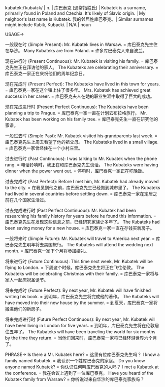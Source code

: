 kubatek:/ˈkubətɛk/ | n. | 库巴泰克 (通常指姓氏) | Kubatek is a surname, primarily found in Poland and Czechia. It's likely of Slavic origin. |  My neighbor's last name is Kubatek. 我的邻居姓库巴泰克。|  Similar surnames might include Kubik, Kubacki.  | N/A | noun

USAGE->

一般现在时 (Simple Present):
Mr. Kubatek lives in Warsaw. = 库巴泰克先生住在华沙。
Many Kubateks are from Poland. = 许多库巴泰克人来自波兰。

现在进行时 (Present Continuous):
Mr. Kubatek is visiting his family. = 库巴泰克先生正在拜访他的家人。
The Kubateks are celebrating their anniversary. = 库巴泰克一家正在庆祝他们的周年纪念日。

现在完成时 (Present Perfect):
The Kubateks have lived in this town for years. = 库巴泰克一家在这个镇上住了很多年。
Mrs. Kubatek has achieved great success in her career. = 库巴泰克夫人在她的职业生涯中取得了巨大的成功。

现在完成进行时 (Present Perfect Continuous):
The Kubateks have been planning a trip to Prague. = 库巴泰克一家一直在计划去布拉格旅行。
Mr. Kubatek has been working on his family tree. = 库巴泰克先生一直在研究他的家谱。

一般过去时 (Simple Past):
Mr. Kubatek visited his grandparents last week. = 库巴泰克先生上周去看望了他的祖父母。
The Kubateks lived in a small village. = 库巴泰克一家曾经住在一个小村庄里。

过去进行时 (Past Continuous):
I was talking to Mr. Kubatek when the phone rang. = 电话铃响时，我正在和库巴泰克先生谈话。
The Kubateks were having dinner when the power went out. = 停电时，库巴泰克一家正在吃晚饭。

过去完成时 (Past Perfect):
Before I met him, Mr. Kubatek had already moved to the city. = 在我见到他之前，库巴泰克先生已经搬到城市里了。
The Kubateks had lived in several countries before settling down. = 库巴泰克一家在定居之前在几个国家生活过。

过去完成进行时 (Past Perfect Continuous):
Mr. Kubatek had been researching his family history for years before he found this information. = 库巴泰克先生在发现这些信息之前，已经研究家族史多年了。
The Kubateks had been saving money for a new house. = 库巴泰克一家一直在存钱买新房子。

一般将来时 (Simple Future):
Mr. Kubatek will travel to America next year. = 库巴泰克先生明年将去美国旅行。
The Kubateks will attend the wedding next month. = 库巴泰克一家下个月将参加婚礼。

将来进行时 (Future Continuous):
This time next week, Mr. Kubatek will be flying to London. = 下周这个时候，库巴泰克先生将正在飞往伦敦。
The Kubateks will be celebrating Christmas with their family. = 库巴泰克一家将与家人一起庆祝圣诞节。

将来完成时 (Future Perfect):
By next year, Mr. Kubatek will have finished writing his book. = 到明年，库巴泰克先生将完成他的著作。
The Kubateks will have moved into their new house by the summer. = 到夏天，库巴泰克一家将搬进他们的新房子。

将来完成进行时 (Future Perfect Continuous):
By next year, Mr. Kubatek will have been living in London for five years. = 到明年，库巴泰克先生将在伦敦居住五年了。
The Kubateks will have been traveling the world for six months by the time they return. = 当他们回来时，库巴泰克一家将已经环游世界六个月了。


PHRASE->
Is there a Mr. Kubatek here? = 这里有位库巴泰克先生吗？
I know a family named Kubatek. = 我认识一个姓库巴泰克的家庭。
Do you know anyone named Kubatek? = 你认识任何叫库巴泰克的人吗？
I met a Kubatek at the conference. = 我在会议上遇到了一位库巴泰克。
Have you heard of the Kubatek family from Warsaw? = 你听说过来自华沙的库巴泰克家族吗？
